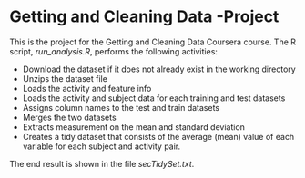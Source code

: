 # Getting and Cleaning Data -Project
This is the project for the Getting and Cleaning Data Coursera course. The R script, *run_analysis.R*, performs the following activities:
* Download the dataset if it does not already exist in the working directory
* Unzips the dataset file
* Loads the activity and feature info
* Loads the activity and subject data for each training and test datasets
* Assigns column names to the test and train datasets
* Merges the two datasets
* Extracts measurement on the mean and standard deviation
* Creates a tidy dataset that consists of the average (mean) value of each variable for each subject and activity pair.

The end result is shown in the file *secTidySet.txt*.
